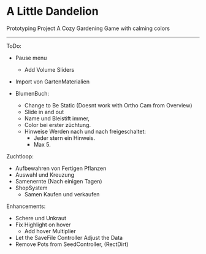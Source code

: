 # A Little Dandelion
Prototyping Project
A Cozy Gardening Game with calming colors

---
ToDo:
- Pause menu
  - Add Volume Sliders
- Import von GartenMaterialien


- BlumenBuch:
  - Change to Be Static (Doesnt work with Ortho Cam from Overview)
  - Slide in and out
  - Name und Bleistift immer,
  - Color bei erster züchtung.
  - Hinweise Werden nach und nach freigeschaltet:
    - Jeder stern ein Hinweis.
    - Max 5.

Zuchtloop:
- Aufbewahren von Fertigen Pflanzen
- Auswahl und Kreuzung
- Samenernte (Nach einigen Tagen)
- ShopSystem
  - Samen Kaufen und verkaufen


Enhancements:
- Schere und Unkraut
- Fix Highlight on hover
  - Add hover Multiplier
- Let the SaveFile Controller Adjust the Data
- Remove Pots from SeedController, (RectDirt)